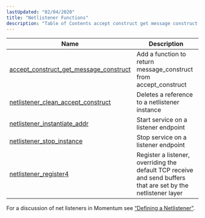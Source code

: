 ```yaml
---
lastUpdated: "02/04/2020"
title: "Netlistener Functions"
description: "Table of Contents accept construct get message construct Add a function to return message construct from accept construct netlistener clean accept construct Deletes a reference to a netlistener instance netlistener instantiate addr Start service on a listener endpoint netlistener stop instance Stop service on a listener endpoint netlistener register 4..."
---
```



| Name                                                                                                                                        | Description                                                                                                    |
|---------------------------------------------------------------------------------------------------------------------------------------------|----------------------------------------------------------------------------------------------------------------|
| [accept_construct_get_message_construct](/momentum/3/3-api/apis-accept-construct-get-message-construct) | Add a function to return message_construct from accept_construct                                               |
| [netlistener_clean_accept_construct](/momentum/3/3-api/apis-netlistener-clean-accept-construct)         | Deletes a reference to a netlistener instance                                                                  |
| [netlistener_instantiate_addr](/momentum/3/3-api/apis-netlistener-instantiate-addr)                     | Start service on a listener endpoint                                                                           |
| [netlistener_stop_instance](/momentum/3/3-api/apis-netlistener-stop-instance)                           | Stop service on a listener endpoint                                                                            |
| [netlistener_register4](/momentum/3/3-api/apis-netlistener-register-4)                                   | Register a listener, overriding the default TCP receive and send buffers that are set by the netlistener layer |

For a discussion of net listeners in Momentum see [“Defining a Netlistener”](/momentum/3/3-api/arch-secondary-apis#arch.netlistener).